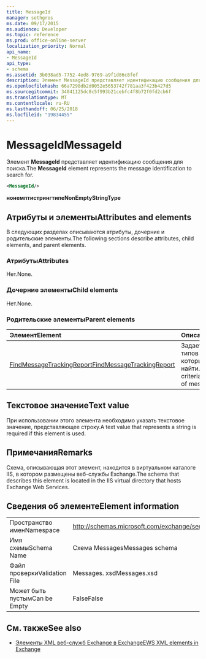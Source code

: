 ```yaml
---
title: MessageId
manager: sethgros
ms.date: 09/17/2015
ms.audience: Developer
ms.topic: reference
ms.prod: office-online-server
localization_priority: Normal
api_name:
- MessageId
api_type:
- schema
ms.assetid: 3b038ad5-7752-4ed8-9769-a9f1d86c8fef
description: Элемент MessageId представляет идентификацию сообщения для поиска.
ms.openlocfilehash: 66a7298db2d0052e5653742f781aa3f423b427d5
ms.sourcegitcommit: 34041125dc8c5f993b21cebfc4f8b72f0fd2cb6f
ms.translationtype: MT
ms.contentlocale: ru-RU
ms.lasthandoff: 06/25/2018
ms.locfileid: "19834455"
---
```

# <a name="messageid"></a><span data-ttu-id="4b15b-103">MessageId</span><span class="sxs-lookup"><span data-stu-id="4b15b-103">MessageId</span></span>

<span data-ttu-id="4b15b-104">Элемент **MessageId** представляет идентификацию сообщения для поиска.</span><span class="sxs-lookup"><span data-stu-id="4b15b-104">The **MessageId** element represents the message identification to search for.</span></span> 
  
```XML
<MessageId/>
```

 <span data-ttu-id="4b15b-105">**нонемптистрингтипе**</span><span class="sxs-lookup"><span data-stu-id="4b15b-105">**NonEmptyStringType**</span></span>
## <a name="attributes-and-elements"></a><span data-ttu-id="4b15b-106">Атрибуты и элементы</span><span class="sxs-lookup"><span data-stu-id="4b15b-106">Attributes and elements</span></span>

<span data-ttu-id="4b15b-107">В следующих разделах описываются атрибуты, дочерние и родительские элементы.</span><span class="sxs-lookup"><span data-stu-id="4b15b-107">The following sections describe attributes, child elements, and parent elements.</span></span>
  
### <a name="attributes"></a><span data-ttu-id="4b15b-108">Атрибуты</span><span class="sxs-lookup"><span data-stu-id="4b15b-108">Attributes</span></span>

<span data-ttu-id="4b15b-109">Нет.</span><span class="sxs-lookup"><span data-stu-id="4b15b-109">None.</span></span>
  
### <a name="child-elements"></a><span data-ttu-id="4b15b-110">Дочерние элементы</span><span class="sxs-lookup"><span data-stu-id="4b15b-110">Child elements</span></span>

<span data-ttu-id="4b15b-111">Нет.</span><span class="sxs-lookup"><span data-stu-id="4b15b-111">None.</span></span>
  
### <a name="parent-elements"></a><span data-ttu-id="4b15b-112">Родительские элементы</span><span class="sxs-lookup"><span data-stu-id="4b15b-112">Parent elements</span></span>

|<span data-ttu-id="4b15b-113">**Элемент**</span><span class="sxs-lookup"><span data-stu-id="4b15b-113">**Element**</span></span>|<span data-ttu-id="4b15b-114">**Описание**</span><span class="sxs-lookup"><span data-stu-id="4b15b-114">**Description**</span></span>|
|:-----|:-----|
|[<span data-ttu-id="4b15b-115">FindMessageTrackingReport</span><span class="sxs-lookup"><span data-stu-id="4b15b-115">FindMessageTrackingReport</span></span>](findmessagetrackingreport.md) <br/> |<span data-ttu-id="4b15b-116">Задает условия для типов сообщений, которые требуется найти.</span><span class="sxs-lookup"><span data-stu-id="4b15b-116">Specifies criteria for the types of messages to find.</span></span>  <br/> |
   
## <a name="text-value"></a><span data-ttu-id="4b15b-117">Текстовое значение</span><span class="sxs-lookup"><span data-stu-id="4b15b-117">Text value</span></span>

<span data-ttu-id="4b15b-118">При использовании этого элемента необходимо указать текстовое значение, представляющее строку.</span><span class="sxs-lookup"><span data-stu-id="4b15b-118">A text value that represents a string is required if this element is used.</span></span>
  
## <a name="remarks"></a><span data-ttu-id="4b15b-119">Примечания</span><span class="sxs-lookup"><span data-stu-id="4b15b-119">Remarks</span></span>

<span data-ttu-id="4b15b-120">Схема, описывающая этот элемент, находится в виртуальном каталоге IIS, в котором размещены веб-службы Exchange.</span><span class="sxs-lookup"><span data-stu-id="4b15b-120">The schema that describes this element is located in the IIS virtual directory that hosts Exchange Web Services.</span></span>
  
## <a name="element-information"></a><span data-ttu-id="4b15b-121">Сведения об элементе</span><span class="sxs-lookup"><span data-stu-id="4b15b-121">Element information</span></span>

|||
|:-----|:-----|
|<span data-ttu-id="4b15b-122">Пространство имен</span><span class="sxs-lookup"><span data-stu-id="4b15b-122">Namespace</span></span>  <br/> |http://schemas.microsoft.com/exchange/services/2006/messages  <br/> |
|<span data-ttu-id="4b15b-123">Имя схемы</span><span class="sxs-lookup"><span data-stu-id="4b15b-123">Schema Name</span></span>  <br/> |<span data-ttu-id="4b15b-124">Схема Messages</span><span class="sxs-lookup"><span data-stu-id="4b15b-124">Messages schema</span></span>  <br/> |
|<span data-ttu-id="4b15b-125">Файл проверки</span><span class="sxs-lookup"><span data-stu-id="4b15b-125">Validation File</span></span>  <br/> |<span data-ttu-id="4b15b-126">Messages. xsd</span><span class="sxs-lookup"><span data-stu-id="4b15b-126">Messages.xsd</span></span>  <br/> |
|<span data-ttu-id="4b15b-127">Может быть пустым</span><span class="sxs-lookup"><span data-stu-id="4b15b-127">Can be Empty</span></span>  <br/> |<span data-ttu-id="4b15b-128">False</span><span class="sxs-lookup"><span data-stu-id="4b15b-128">False</span></span>  <br/> |
   
## <a name="see-also"></a><span data-ttu-id="4b15b-129">См. также</span><span class="sxs-lookup"><span data-stu-id="4b15b-129">See also</span></span>



- [<span data-ttu-id="4b15b-130">Элементы XML веб-служб Exchange в Exchange</span><span class="sxs-lookup"><span data-stu-id="4b15b-130">EWS XML elements in Exchange</span></span>](ews-xml-elements-in-exchange.md)

